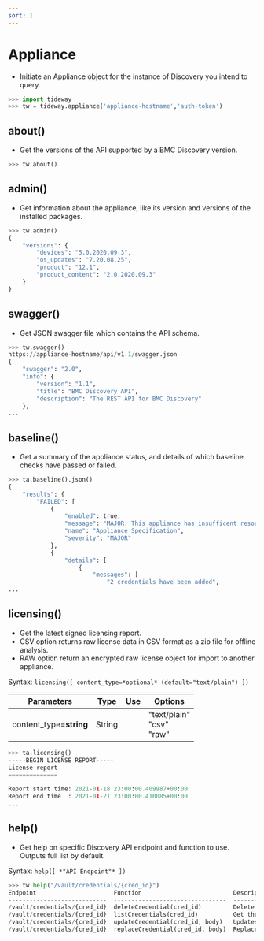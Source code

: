 ```yaml
---
sort: 1
---
```


# Appliance

- Initiate an Appliance object for the instance of Discovery you intend to query.

```python
>>> import tideway
>>> tw = tideway.appliance('appliance-hostname','auth-token')
```

## about()

- Get the versions of the API supported by a BMC Discovery version.

```python
>>> tw.about()
```

## admin()

- Get information about the appliance, like its version and versions of the installed packages.

```python
>>> tw.admin()
{
    "versions": {
        "devices": "5.0.2020.09.3",
        "os_updates": "7.20.08.25",
        "product": "12.1",
        "product_content": "2.0.2020.09.3"
    }
}
```

## swagger()

- Get JSON swagger file which contains the API schema.

```python
>>> tw.swagger()
https://appliance-hostname/api/v1.1/swagger.json
{
    "swagger": "2.0",
    "info": {
        "version": "1.1",
        "title": "BMC Discovery API",
        "description": "The REST API for BMC Discovery"
    },
...
```

## baseline()

- Get a summary of the appliance status, and details of which baseline checks have passed or failed.

```python
>>> ta.baseline().json()
{
    "results": {
        "FAILED": [
            {
                "enabled": true,
                "message": "MAJOR: This appliance has insufficent resources",
                "name": "Appliance Specification",
                "severity": "MAJOR"
            },
            {
                "details": [
                    {
                        "messages": [
                            "2 credentials have been added",
...
```

## licensing()

- Get the latest signed licensing report.
- CSV option returns raw license data in CSV format as a zip file for offline analysis.
- RAW option return an encrypted raw license object for import to another appliance.

Syntax: `licensing([ content_type=*optional* (default="text/plain") ])`

| Parameters | Type | Use | Options
| - | - | - | -
| content_type=**string** | String | | "text/plain"<br>"csv"<br>"raw" |

```python
>>> ta.licensing()
-----BEGIN LICENSE REPORT-----
License report
==============

Report start time: 2021-01-18 23:00:00.409987+00:00
Report end time  : 2021-01-21 23:00:00.410085+00:00
...
```

## help()

- Get help on specific Discovery API endpoint and function to use. Outputs full list by default.

Syntax: `help([ *"API Endpoint"* ])`

```python
>>> tw.help("/vault/credentials/{cred_id}")
Endpoint                      Function                          Description
----------------------------  --------------------------------  ---------------------------------------------------------------------------------
/vault/credentials/{cred_id}  deleteCredential(cred_id)         Delete a credential.
/vault/credentials/{cred_id}  listCredentials(cred_id)          Get the properties of a specific credential.
/vault/credentials/{cred_id}  updateCredential(cred_id, body)   Updates partial resources of a credential. Missing properties are left unchanged.
/vault/credentials/{cred_id}  replaceCredential(cred_id, body)  Replaces a single credential. All required credential properties must be present.

```